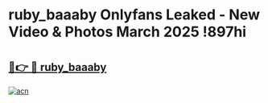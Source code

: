 # ruby_baaaby Onlyfans Leaked - New Video & Photos March 2025 !897hi

# <h2><a href="https://kt3gmp.iuczelnia.edu.pl?title=ruby_baaaby&ref=897hi">🔗👉 🔴 ruby_baaaby</a></h2>

[![acn](https://github.com/user-attachments/assets/0f9c940e-d8b0-45ae-aac7-cd30a18b3e1c)](https://kt3gmp.iuczelnia.edu.pl?title=ruby_baaaby&ref=897hi)

